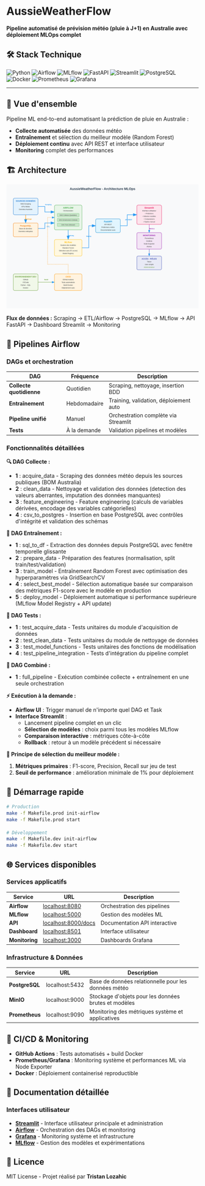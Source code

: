 # AussieWeatherFlow

**Pipeline automatisé de prévision météo (pluie à J+1) en Australie avec déploiement MLOps complet**

## 🛠️ Stack Technique

![Python](https://img.shields.io/badge/Python-3.8+-blue?logo=python&logoColor=white)
![Airflow](https://img.shields.io/badge/Apache%20Airflow-017CEE?logo=apache-airflow&logoColor=white)
![MLflow](https://img.shields.io/badge/MLflow-0194E2?logo=mlflow&logoColor=white)
![FastAPI](https://img.shields.io/badge/FastAPI-009688?logo=fastapi&logoColor=white)
![Streamlit](https://img.shields.io/badge/Streamlit-FF4B4B?logo=streamlit&logoColor=white)
![PostgreSQL](https://img.shields.io/badge/PostgreSQL-336791?logo=postgresql&logoColor=white)
![Docker](https://img.shields.io/badge/Docker-2496ED?logo=docker&logoColor=white)
![Prometheus](https://img.shields.io/badge/Prometheus-E6522C?logo=prometheus&logoColor=white)
![Grafana](https://img.shields.io/badge/Grafana-F46800?logo=grafana&logoColor=white)

---

## 🎯 Vue d'ensemble

Pipeline ML end-to-end automatisant la prédiction de pluie en Australie :
- **Collecte automatisée** des données météo
- **Entraînement** et sélection du meilleur modèle (Random Forest)
- **Déploiement continu** avec API REST et interface utilisateur
- **Monitoring** complet des performances

## 🏗️ Architecture

![Architecture AussieWeatherFlow](/doc/images/FluxAussieWeatherFlow.svg)

**Flux de données :** Scraping → ETL/Airflow → PostgreSQL → MLflow → API FastAPI → Dashboard Streamlit → Monitoring

## 🔄 Pipelines Airflow

### DAGs et orchestration

| DAG | Fréquence | Description |
|-----|-----------|-------------|
| **Collecte quotidienne** | Quotidien | Scraping, nettoyage, insertion BDD |
| **Entraînement** | Hebdomadaire | Training, validation, déploiement auto |
| **Pipeline unifié** | Manuel | Orchestration complète via Streamlit |
| **Tests** | À la demande | Validation pipelines et modèles |

### Fonctionnalités détaillées

**🔍 DAG Collecte :**
- **1** : acquire_data - Scraping des données météo depuis les sources publiques (BOM Australia)
- **2** : clean_data - Nettoyage et validation des données (detection des valeurs aberrantes, imputation des données manquantes)
- **3** : feature_engineering - Feature engineering (calculs de variables dérivées, encodage des variables catégorielles)
- **4** : csv_to_postgres - Insertion en base PostgreSQL avec contrôles d'intégrité et validation des schémas

**🤖 DAG Entraînement :**
- **1** : sql_to_df - Extraction des données depuis PostgreSQL avec fenêtre temporelle glissante
- **2** : prepare_data - Préparation des features (normalisation, split train/test/validation)
- **3** : train_model - Entraînement Random Forest avec optimisation des hyperparamètres via GridSearchCV
- **4** : select_best_model - Sélection automatique basée sur comparaison des métriques F1-score avec le modèle en production
- **5** : deploy_model - Déploiement automatique si performance supérieure (MLflow Model Registry + API update)

**🧪 DAG Tests :**
- **1** : test_acquire_data - Tests unitaires du module d'acquisition de données
- **2** : test_clean_data - Tests unitaires du module de nettoyage de données
- **3** : test_model_functions - Tests unitaires des fonctions de modélisation
- **4** : test_pipeline_integration - Tests d'intégration du pipeline complet

**🔄 DAG Combiné :**
- **1** : full_pipeline - Exécution combinée collecte + entraînement en une seule orchestration

**⚡ Exécution à la demande :**
- **Airflow UI** : Trigger manuel de n'importe quel DAG et Task
- **Interface Streamlit** : 
  - Lancement pipeline complet en un clic
  - **Sélection de modèles** : choix parmi tous les modèles MLflow
  - **Comparaison interactive** : métriques côte-à-côte
  - **Rollback** : retour à un modèle précédent si nécessaire

**🎯 Principe de sélection du meilleur modèle :**
1. **Métriques primaires** : F1-score, Precision, Recall sur jeu de test
2. **Seuil de performance** : amélioration minimale de 1% pour déploiement

## 🚀 Démarrage rapide

```bash
# Production
make -f Makefile.prod init-airflow
make -f Makefile.prod start

# Développement  
make -f Makefile.dev init-airflow
make -f Makefile.dev start
```

## 🌐 Services disponibles

### Services applicatifs

| Service | URL | Description |
|---------|-----|-------------|
| **Airflow** | [localhost:8080](http://localhost:8080) | Orchestration des pipelines |
| **MLflow** | [localhost:5000](http://localhost:5000) | Gestion des modèles ML |
| **API** | [localhost:8000/docs](http://localhost:8000/docs) | Documentation API interactive |
| **Dashboard** | [localhost:8501](http://localhost:8501) | Interface utilisateur |
| **Monitoring** | [localhost:3000](http://localhost:3000) | Dashboards Grafana |

### Infrastructure & Données

| Service | URL | Description |
|---------|-----|-------------|
| **PostgreSQL** | localhost:5432 | Base de données relationnelle pour les données météo |
| **MinIO** | localhost:9000 | Stockage d'objets pour les données brutes et modèles |
| **Prometheus** | localhost:9090 | Monitoring des métriques système et applicatives |

## 🔧 CI/CD & Monitoring

- **GitHub Actions** : Tests automatisés + build Docker
- **Prometheus/Grafana** : Monitoring système et performances ML via Node Exporter
- **Docker** : Déploiement containerisé reproductible

## 📄 Documentation détaillée

### Interfaces utilisateur
- [**Streamlit**](doc/streamlit.md) - Interface utilisateur principale et administration
- [**Airflow**](doc/airflow.md) - Orchestration des DAGs et monitoring
- [**Grafana**](doc/grafana.md) - Monitoring système et infrastructure
- [**MLflow**](doc/mlflow.md) - Gestion des modèles et expérimentations

## 📄 Licence

MIT License - Projet réalisé par **Tristan Lozahic**
